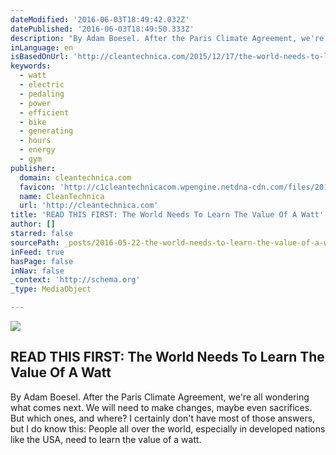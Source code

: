 ```yaml
---
dateModified: '2016-06-03T18:49:42.032Z'
datePublished: '2016-06-03T18:49:50.333Z'
description: "By Adam Boesel. After the Paris Climate Agreement, we're all wondering what comes next. We will need to make changes, maybe even sacrifices. But which ones, and where? I certainly don't have most of those answers, but I do know this: People all over the world, especially in developed nations like the USA, need to learn the value of a watt."
inLanguage: en
isBasedOnUrl: 'http://cleantechnica.com/2015/12/17/the-world-needs-to-learn-the-value-of-a-watt/'
keywords:
  - watt
  - electric
  - pedaling
  - power
  - efficient
  - bike
  - generating
  - hours
  - energy
  - gym
publisher:
  domain: cleantechnica.com
  favicon: 'http://c1cleantechnicacom.wpengine.netdna-cdn.com/files/2013/06/cleantechnica-news-favicon.jpg'
  name: CleanTechnica
  url: 'http://cleantechnica.com'
title: 'READ THIS FIRST: The World Needs To Learn The Value Of A Watt'
author: []
starred: false
sourcePath: _posts/2016-05-22-the-world-needs-to-learn-the-value-of-a-watt.md
inFeed: true
hasPage: false
inNav: false
_context: 'http://schema.org'
_type: MediaObject

---
```

<article style=""><img src="https://s3-us-west-2.amazonaws.com/the-grid-img/p/91e88478a0124a39b2f0e98c9fc0957f1f41de52.jpg" /><h1>READ THIS FIRST: The World Needs To Learn The Value Of A Watt</h1><p>By Adam Boesel. After the Paris Climate Agreement, we're all wondering what comes next. We will need to make changes, maybe even sacrifices. But which ones, and where? I certainly don't have most of those answers, but I do know this: People all over the world, especially in developed nations like the USA, need to learn the value of a watt.</p></article>